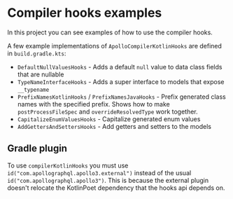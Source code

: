 # Compiler hooks examples

In this project you can see examples of how to use the compiler hooks.

A few example implementations of `ApolloCompilerKotlinHooks` are defined in `build.gradle.kts`:

- `DefaultNullValuesHooks` - Adds a default `null` value to data class fields that are nullable
- `TypeNameInterfaceHooks` - Adds a super interface to models that expose `__typename`
- `PrefixNamesKotlinHooks` / `PrefixNamesJavaHooks` - Prefix generated class names with the specified prefix. Shows how
  to make `postProcessFileSpec` and `overrideResolvedType` work together.
- `CapitalizeEnumValuesHooks` - Capitalize generated enum values
- `AddGettersAndSettersHooks` - Add getters and setters to the models

## Gradle plugin

To use `compilerKotlinHooks` you must use `id("com.apollographql.apollo3.external")` instead of the
usual `id("com.apollographql.apollo3")`. This is because the external plugin doesn't relocate the KotlinPoet dependency that the hooks api depends on.
